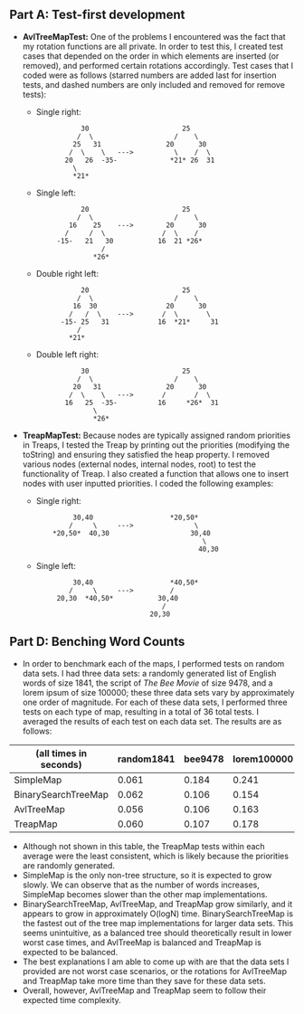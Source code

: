 ## Part A: Test-first development

* __AvlTreeMapTest:__ One of the problems I encountered was the fact that my rotation functions are all private. In order to test this, I created test cases that depended on the order in which elements are inserted (or removed), and performed certain rotations accordingly. Test cases that I coded were as follows (starred numbers are added last for insertion tests, and dashed numbers are only included and removed for remove tests):
  * Single right:
  
                   30                       25
                  /  \                    /    \
                 25   31                20      30
                /  \    \   --->          \    /  \
               20   26  -35-             *21* 26  31
                 \
                 *21*
             
  * Single left:
  
                   20                       25
                  /  \                    /    \
                16    25    --->        20      30
               /     /  \              /  \    /
             -15-   21   30           16  21 *26* 
                        /  
                      *26*  
                      
  * Double right left:
  
                   20                       25
                  /  \                    /    \
                 16  30                 20      30
                /   /  \    --->       /  \       \
              -15- 25   31            16  *21*     31
                  /    
                *21*         
                      
  * Double left right:
  
                   30                       25
                  /  \                    /    \
                 20   31                20      30
                /  \    \   --->       /       /  \
               16   25  -35-          16     *26*  31
                      \
                      *26*    
                  
* __TreapMapTest:__ Because nodes are typically assigned random priorities in Treaps, I tested the Treap by printing out the priorities (modifying the toString) and ensuring they satisfied the heap property. I removed various nodes (external nodes, internal nodes, root) to test the functionality of Treap. I also created a function that allows one to insert nodes with user inputted priorities. I coded the following examples:
  * Single right:
  
                 30,40                   *20,50*
                /     \     --->               \
            *20,50*  40,30                    30,40         
                                                 \
                                                40,30
                  
  * Single left:
  
                 30,40                   *40,50*
                /     \     --->         /
             20,30  *40,50*           30,40         
                                       /
                                    20,30
                                    
                                    
## Part D: Benching Word Counts

* In order to benchmark each of the maps, I performed tests on random data sets. I had three data sets: a randomly generated list of English words of size 1841, the script of _The Bee Movie_ of size 9478, and a lorem ipsum of size 100000; these three data sets vary by approximately one order of magnitude. For each of these data sets, I performed three tests on each type of map, resulting in a total of 36 total tests. I averaged the results of each test on each data set. The results are as follows:

| (all times in seconds) | random1841 | bee9478 | lorem100000 |
|------------------------|------------|---------|-------------|
| SimpleMap              |    0.061   |  0.184  |    0.241    |
| BinarySearchTreeMap    |    0.062   |  0.106  |    0.154    |
| AvlTreeMap             |    0.056   |  0.106  |    0.163    |
| TreapMap               |    0.060   |  0.107  |    0.178    |

* Although not shown in this table, the TreapMap tests within each average were the least consistent, which is likely because the priorities are randomly generated.
* SimpleMap is the only non-tree structure, so it is expected to grow slowly. We can observe that as the number of words increases, SimpleMap becomes slower than the other map implementations.
* BinarySearchTreeMap, AvlTreeMap, and TreapMap grow similarly, and it appears to grow in approximately O(logN) time. BinarySearchTreeMap is the fastest out of the tree map implementations for larger data sets. This seems unintuitive, as a balanced tree should theoretically result in lower worst case times, and AvlTreeMap is balanced and TreapMap is expected to be balanced.
* The best explanations I am able to come up with are that the data sets I provided are not worst case scenarios, or the rotations for AvlTreeMap and TreapMap take more time than they save for these data sets.
* Overall, however, AvlTreeMap and TreapMap seem to follow their expected time complexity.